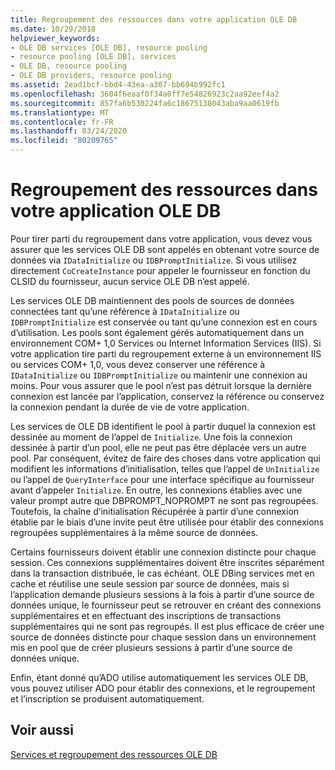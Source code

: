 ```yaml
---
title: Regroupement des ressources dans votre application OLE DB
ms.date: 10/29/2018
helpviewer_keywords:
- OLE DB services [OLE DB], resource pooling
- resource pooling [OLE DB], services
- OLE DB, resource pooling
- OLE DB providers, resource pooling
ms.assetid: 2ead1bcf-bbd4-43ea-a307-bb694b992fc1
ms.openlocfilehash: 3604f6eaaf0f34a0ff7e54826923c2aa92eef4a2
ms.sourcegitcommit: 857fa6b530224fa6c18675138043aba9aa0619fb
ms.translationtype: MT
ms.contentlocale: fr-FR
ms.lasthandoff: 03/24/2020
ms.locfileid: "80209765"
---
```

# <a name="resource-pooling-in-your-ole-db-application"></a>Regroupement des ressources dans votre application OLE DB

Pour tirer parti du regroupement dans votre application, vous devez vous assurer que les services OLE DB sont appelés en obtenant votre source de données via `IDataInitialize` ou `IDBPromptInitialize`. Si vous utilisez directement `CoCreateInstance` pour appeler le fournisseur en fonction du CLSID du fournisseur, aucun service OLE DB n’est appelé.

Les services OLE DB maintiennent des pools de sources de données connectées tant qu’une référence à `IDataInitialize` ou `IDBPromptInitialize` est conservée ou tant qu’une connexion est en cours d’utilisation. Les pools sont également gérés automatiquement dans un environnement COM+ 1,0 Services ou Internet Information Services (IIS). Si votre application tire parti du regroupement externe à un environnement IIS ou services COM+ 1,0, vous devez conserver une référence à `IDataInitialize` ou `IDBPromptInitialize` ou maintenir une connexion au moins. Pour vous assurer que le pool n’est pas détruit lorsque la dernière connexion est lancée par l’application, conservez la référence ou conservez la connexion pendant la durée de vie de votre application.

Les services de OLE DB identifient le pool à partir duquel la connexion est dessinée au moment de l’appel de `Initialize`. Une fois la connexion dessinée à partir d’un pool, elle ne peut pas être déplacée vers un autre pool. Par conséquent, évitez de faire des choses dans votre application qui modifient les informations d’initialisation, telles que l’appel de `UnInitialize` ou l’appel de `QueryInterface` pour une interface spécifique au fournisseur avant d’appeler `Initialize`. En outre, les connexions établies avec une valeur prompt autre que DBPROMPT_NOPROMPT ne sont pas regroupées. Toutefois, la chaîne d’initialisation Récupérée à partir d’une connexion établie par le biais d’une invite peut être utilisée pour établir des connexions regroupées supplémentaires à la même source de données.

Certains fournisseurs doivent établir une connexion distincte pour chaque session. Ces connexions supplémentaires doivent être inscrites séparément dans la transaction distribuée, le cas échéant. OLE DBing services met en cache et réutilise une seule session par source de données, mais si l’application demande plusieurs sessions à la fois à partir d’une source de données unique, le fournisseur peut se retrouver en créant des connexions supplémentaires et en effectuant des inscriptions de transactions supplémentaires qui ne sont pas regroupés. Il est plus efficace de créer une source de données distincte pour chaque session dans un environnement mis en pool que de créer plusieurs sessions à partir d’une source de données unique.

Enfin, étant donné qu’ADO utilise automatiquement les services OLE DB, vous pouvez utiliser ADO pour établir des connexions, et le regroupement et l’inscription se produisent automatiquement.

## <a name="see-also"></a>Voir aussi

[Services et regroupement des ressources OLE DB](../../data/oledb/ole-db-resource-pooling-and-services.md)
